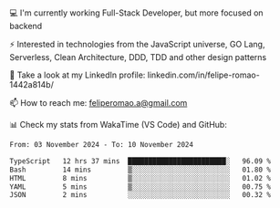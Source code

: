 💻 I'm currently working Full-Stack Developer, but more focused on backend

⚡ Interested in technologies from the JavaScript universe, GO Lang, Serverless, Clean Architecture, DDD, TDD and other design patterns

👥 Take a look at my LinkedIn profile: linkedin.com/in/felipe-romao-1442a814b/

📫 How to reach me: feliperomao.a@gmail.com

📊 Check my stats from WakaTime (VS Code) and GitHub:

<!--START_SECTION:waka-->

```txt
From: 03 November 2024 - To: 10 November 2024

TypeScript   12 hrs 37 mins  ████████████████████████░   96.09 %
Bash         14 mins         ▒░░░░░░░░░░░░░░░░░░░░░░░░   01.80 %
HTML         8 mins          ▒░░░░░░░░░░░░░░░░░░░░░░░░   01.02 %
YAML         5 mins          ▒░░░░░░░░░░░░░░░░░░░░░░░░   00.75 %
JSON         2 mins          ░░░░░░░░░░░░░░░░░░░░░░░░░   00.32 %
```

<!--END_SECTION:waka-->
